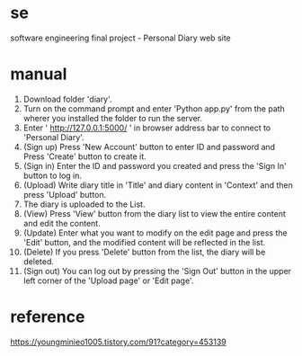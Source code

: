 # se
software engineering final project - Personal Diary web site

# manual
1. Download folder 'diary'.
2. Turn on the command prompt and enter 'Python app.py' from the path wherer you installed the folder to run the server.
3. Enter ' http://127.0.0.1:5000/ ' in browser address bar to connect to 'Personal Diary'.
4. (Sign up) Press 'New Account' button to enter ID and password and Press 'Create' button to create it.
5. (Sign in) Enter the ID and password you created and press the 'Sign In' button to log in.
6. (Upload) Write diary title in 'Title' and diary content in 'Context' and then press 'Upload' button.
7. The diary is uploaded to the List.
8. (View) Press 'View' button from the diary list to view the entire content and edit the content.
9. (Update) Enter what you want to modify on the edit page and press the 'Edit' button, and the modified content will be reflected in the list.
10. (Delete) If you press 'Delete' button from the list, the diary will be deleted.
11. (Sign out) You can log out by pressing the 'Sign Out' button in the upper left corner of the 'Upload page' or 'Edit page'.

# reference
https://youngminieo1005.tistory.com/91?category=453139
